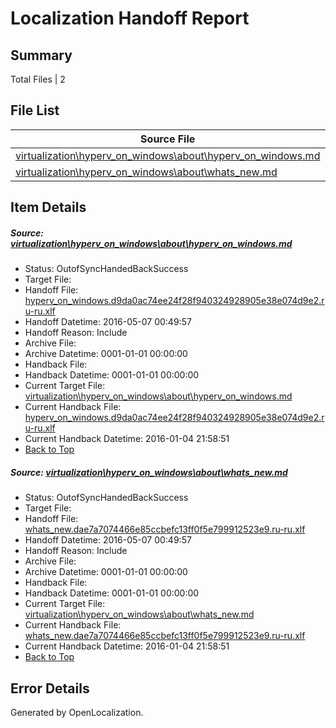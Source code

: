 # <a name='report-top'></a> Localization Handoff Report

## Summary
 Total Files | 2

## File List
 Source File | Status | Details 
 ----------- | ------ | ------- 
 [virtualization\hyperv_on_windows\about\hyperv_on_windows.md](https://github.com/Microsoft/Virtualization-Documentation-Private/blob/3b25ff470572ae2c07ca635eea1229bab01e9a9d/virtualization/hyperv_on_windows/about/hyperv_on_windows.md) | OutofSyncHandedBackSuccess | [Details](#d2a574e14c2c3a97fdcd472520c17a4e2bbf07d487)
 [virtualization\hyperv_on_windows\about\whats_new.md](https://github.com/Microsoft/Virtualization-Documentation-Private/blob/9eea75074529c2e65d6e931478e223b8bb2e430c/virtualization/hyperv_on_windows/about/whats_new.md) | OutofSyncHandedBackSuccess | [Details](#452489f73ee3ccdb50dbff50f061885a1f834ad191)

## Item Details
##### <a name='d2a574e14c2c3a97fdcd472520c17a4e2bbf07d487'></a> Source: [virtualization\hyperv_on_windows\about\hyperv_on_windows.md](https://github.com/Microsoft/Virtualization-Documentation-Private/blob/3b25ff470572ae2c07ca635eea1229bab01e9a9d/virtualization/hyperv_on_windows/about/hyperv_on_windows.md)
* Status: OutofSyncHandedBackSuccess
* Target File: 
* Handoff File: [hyperv_on_windows.d9da0ac74ee24f28f940324928905e38e074d9e2.ru-ru.xlf](https://github.com/Microsoft/Virtualization-Documentation-Private.handoff/blob/06e6209b8d389cbeecc08b82bd2fbac310d58ee6/ol-handoff/Microsoft/Virtualization-Documentation-Private.ru-ru/live/hyperv_on_windows.d9da0ac74ee24f28f940324928905e38e074d9e2.ru-ru.xlf)
* Handoff Datetime: 2016-05-07 00:49:57
* Handoff Reason: Include
* Archive File: 
* Archive Datetime: 0001-01-01 00:00:00
* Handback File: 
* Handback Datetime: 0001-01-01 00:00:00
* Current Target File: [virtualization\hyperv_on_windows\about\hyperv_on_windows.md](https://github.com/Microsoft/Virtualization-Documentation-Private.ru-ru/blob/92e23376a88e98eccc0e34519c865657207bb96d/virtualization/hyperv_on_windows/about/hyperv_on_windows.md)
* Current Handback File: [hyperv_on_windows.d9da0ac74ee24f28f940324928905e38e074d9e2.ru-ru.xlf](https://github.com/Microsoft/Virtualization-Documentation-Private.handback/blob/d362405abf4da43b19b925474aa3728822aaeb8d/ol-handback/Microsoft/Virtualization-Documentation-Private.ru-ru/live/hyperv_on_windows.d9da0ac74ee24f28f940324928905e38e074d9e2.ru-ru.xlf)
* Current Handback Datetime: 2016-01-04 21:58:51
* [Back to Top](#report-top)

##### <a name='452489f73ee3ccdb50dbff50f061885a1f834ad191'></a> Source: [virtualization\hyperv_on_windows\about\whats_new.md](https://github.com/Microsoft/Virtualization-Documentation-Private/blob/9eea75074529c2e65d6e931478e223b8bb2e430c/virtualization/hyperv_on_windows/about/whats_new.md)
* Status: OutofSyncHandedBackSuccess
* Target File: 
* Handoff File: [whats_new.dae7a7074466e85ccbefc13ff0f5e799912523e9.ru-ru.xlf](https://github.com/Microsoft/Virtualization-Documentation-Private.handoff/blob/06e6209b8d389cbeecc08b82bd2fbac310d58ee6/ol-handoff/Microsoft/Virtualization-Documentation-Private.ru-ru/live/whats_new.dae7a7074466e85ccbefc13ff0f5e799912523e9.ru-ru.xlf)
* Handoff Datetime: 2016-05-07 00:49:57
* Handoff Reason: Include
* Archive File: 
* Archive Datetime: 0001-01-01 00:00:00
* Handback File: 
* Handback Datetime: 0001-01-01 00:00:00
* Current Target File: [virtualization\hyperv_on_windows\about\whats_new.md](https://github.com/Microsoft/Virtualization-Documentation-Private.ru-ru/blob/92e23376a88e98eccc0e34519c865657207bb96d/virtualization/hyperv_on_windows/about/whats_new.md)
* Current Handback File: [whats_new.dae7a7074466e85ccbefc13ff0f5e799912523e9.ru-ru.xlf](https://github.com/Microsoft/Virtualization-Documentation-Private.handback/blob/d362405abf4da43b19b925474aa3728822aaeb8d/ol-handback/Microsoft/Virtualization-Documentation-Private.ru-ru/live/whats_new.dae7a7074466e85ccbefc13ff0f5e799912523e9.ru-ru.xlf)
* Current Handback Datetime: 2016-01-04 21:58:51
* [Back to Top](#report-top)


## Error Details

Generated by OpenLocalization.
